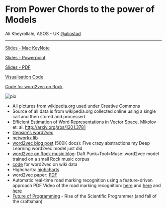 From Power Chords to the power of Models
===============================

Ali Kheyrollahi, ASOS - UK
[@aliostad](https://twitter.com/aliostad)

---

[Slides - Mac KeyNote](https://drive.google.com/file/d/0By4PF7Jis9FzblFDVmVTanVHaVU/view?usp=sharing)

[Slides - Powerpoint](https://drive.google.com/file/d/0By4PF7Jis9FzRVRFczRnaXZKRmc/view?usp=sharing)

[Slides - PDF](https://drive.google.com/file/d/0By4PF7Jis9FzZTdkbF8xQTZuLTg/view?usp=sharing)

[Visualisation Code](https://github.com/aliostad/wiki-rock)

[Code for word2vec on Rock](https://github.com/aliostad/WikiRockWord2Vec)

![pix](https://upload.wikimedia.org/wikipedia/commons/thumb/5/58/Heaven_Shall_Burn_2012_RdelS_011.jpg/600px-Heaven_Shall_Burn_2012_RdelS_011.jpg)

 - All pictures from wikipedia.org used under Creative Commons
 - Source of all data is from wikipedia.org collected online using a single call and then stored and processed
 - Efficient Estimation of Word Representations in Vector Space. Mikolov et. al. http://arxiv.org/abs/1301.3781
 - [Gensim's word2vec](https://radimrehurek.com/gensim/models/word2vec.html)
 - [networkx lib](https://networkx.github.io/)
 - [word2vec blog post](byterot.blogspot.co.uk/2015/06/five-crazy-abstractions-my-deep-learning-word2doc-model-just-did-NLP-gensim.html) (500K docs): Five crazy abstractions my Deep Learning word2vec model just did
 - [word2vec on Rock music blog](byterot.blogspot.co.uk/2015/07/daft-punk-tool-muse-word2vec-model-trained-36K-rock-music-corpus-wiki-NLP-gensim.html): Daft Punk+Tool=Muse: word2vec model trained on a small Rock music corpus
 - [code](https://github.com/aliostad/WikiRockWord2Vec) for word2vec on wiki data
 - Highcharts: [highcharts](www.highcharts.com/)
 - word2vec paper: [PDF](papers.nips.cc/paper/5021-distributed-representations-of-words-and-phrases-and-their-compositionality.pdf)
 - Automatic real-time road marking recognition using a feature-driven approach PDF
Video of the road marking recognition: [here](https://www.youtube.com/watch?v=NeQvcdRPxoI) and [here](https://www.youtube.com/watch?v=3E3bcLqniDw) and [here](https://www.youtube.com/watch?v=NqYPJELHkhA)
 - [Future of Programming](byterot.blogspot.co.uk/2015/01/future-of-programming-rise-of-the-scientific-developer-bigdata-datascience-machine-learning-and-fall-of-the-craftsman.html) - Rise of the Scientific Programmer (and fall of the craftsman)
